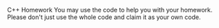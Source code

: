 
C++ Homework
You may use the code to help you with your homework. Please don't just use the whole code and claim it as your own code.
